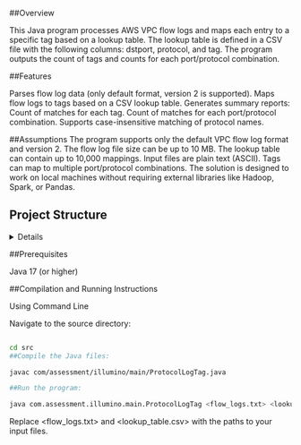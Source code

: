 ##Overview

This Java program processes AWS VPC flow logs and maps each entry to a specific tag based on a lookup table. The lookup table is defined in a CSV file with the following columns: dstport, protocol, and tag. The program outputs the count of tags and counts for each port/protocol combination.

##Features

Parses flow log data (only default format, version 2 is supported).
Maps flow logs to tags based on a CSV lookup table.
Generates summary reports:
Count of matches for each tag.
Count of matches for each port/protocol combination.
Supports case-insensitive matching of protocol names.

##Assumptions
The program supports only the default VPC flow log format and version 2.
The flow log file size can be up to 10 MB.
The lookup table can contain up to 10,000 mappings.
Input files are plain text (ASCII).
Tags can map to multiple port/protocol combinations.
The solution is designed to work on local machines without requiring external libraries like Hadoop, Spark, or Pandas.</n>

## Project Structure

<details>
```bash
protocol_tag/
├── src/
│   └── com/
│       └── assessment/
│           └── illumino/
│               ├── main/
│               │   └── ProtocolLogTag.java
│               ├── test/
│               │   └── ProtocolLogTagTest.java
│           ```    
├── README.md
</details>

##Prerequisites

Java 17 (or higher)

##Compilation and Running Instructions

Using Command Line

Navigate to the source directory:

```bash

cd src
##Compile the Java files:

javac com/assessment/illumino/main/ProtocolLogTag.java

##Run the program:

java com.assessment.illumino.main.ProtocolLogTag <flow_logs.txt> <lookup_table.csv>
```
Replace <flow_logs.txt> and <lookup_table.csv> with the paths to your input files.
